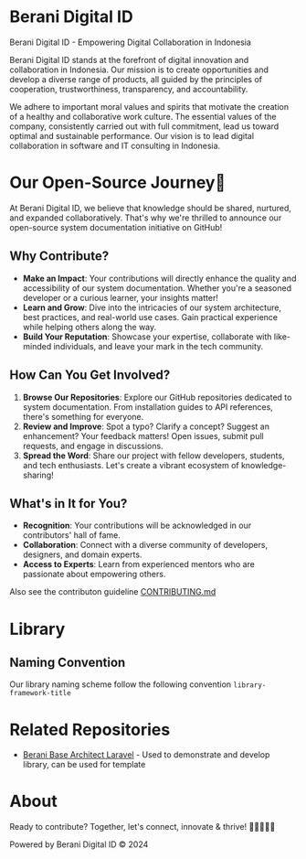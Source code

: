 # Berani Digital ID

Berani Digital ID - Empowering Digital Collaboration in Indonesia

Berani Digital ID stands at the forefront of digital innovation and collaboration in Indonesia. Our mission is to create opportunities and develop a diverse range of products, all guided by the principles of cooperation, trustworthiness, transparency, and accountability.

We adhere to important moral values and spirits that motivate the creation of a healthy and collaborative work culture. The essential values of the company, consistently carried out with full commitment, lead us toward optimal and sustainable performance. Our vision is to lead digital collaboration in software and IT consulting in Indonesia.

# Our Open-Source Journey🌟

At Berani Digital ID, we believe that knowledge should be shared, nurtured, and expanded collaboratively. That's why we're thrilled to announce our open-source system documentation initiative on GitHub!

## Why Contribute?

- **Make an Impact**: Your contributions will directly enhance the quality and accessibility of our system documentation. Whether you're a seasoned developer or a curious learner, your insights matter!
- **Learn and Grow**: Dive into the intricacies of our system architecture, best practices, and real-world use cases. Gain practical experience while helping others along the way.
- **Build Your Reputation**: Showcase your expertise, collaborate with like-minded individuals, and leave your mark in the tech community.

## How Can You Get Involved?

1. **Browse Our Repositories**: Explore our GitHub repositories dedicated to system documentation. From installation guides to API references, there's something for everyone.
2. **Review and Improve**: Spot a typo? Clarify a concept? Suggest an enhancement? Your feedback matters! Open issues, submit pull requests, and engage in discussions.
3. **Spread the Word**: Share our project with fellow developers, students, and tech enthusiasts. Let's create a vibrant ecosystem of knowledge-sharing!

## What's in It for You?

- **Recognition**: Your contributions will be acknowledged in our contributors' hall of fame.
- **Collaboration**: Connect with a diverse community of developers, designers, and domain experts.
- **Access to Experts**: Learn from experienced mentors who are passionate about empowering others.

Also see the contributon guideline [CONTRIBUTING.md](CONTRIBUTING.md)

# Library

## Naming Convention

Our library naming scheme follow the following convention `library-framework-title`

# Related Repositories

- [Berani Base Architect Laravel](https://github.com/beranidigital/berani-base-architect) - Used to demonstrate and develop library, can be used for template


# About

Ready to contribute? Together, let's connect, innovate & thrive! 🌈👩‍💻👨‍💻

Powered by Berani Digital ID © 2024
